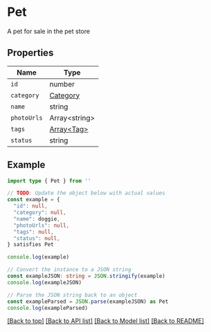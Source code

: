 
# Pet

A pet for sale in the pet store

## Properties

Name | Type
------------ | -------------
`id` | number
`category` | [Category](Category.md)
`name` | string
`photoUrls` | Array&lt;string&gt;
`tags` | [Array&lt;Tag&gt;](Tag.md)
`status` | string

## Example

```typescript
import type { Pet } from ''

// TODO: Update the object below with actual values
const example = {
  "id": null,
  "category": null,
  "name": doggie,
  "photoUrls": null,
  "tags": null,
  "status": null,
} satisfies Pet

console.log(example)

// Convert the instance to a JSON string
const exampleJSON: string = JSON.stringify(example)
console.log(exampleJSON)

// Parse the JSON string back to an object
const exampleParsed = JSON.parse(exampleJSON) as Pet
console.log(exampleParsed)
```

[[Back to top]](#) [[Back to API list]](../README.md#api-endpoints) [[Back to Model list]](../README.md#models) [[Back to README]](../README.md)


